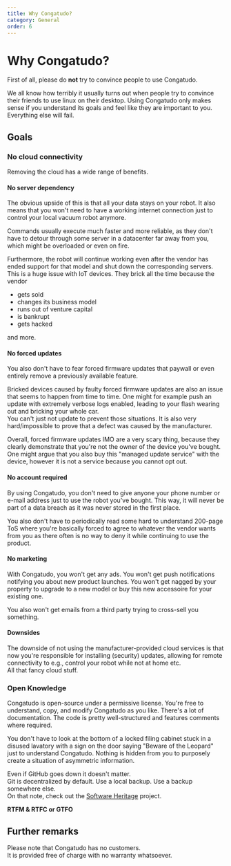```yaml
---
title: Why Congatudo?
category: General
order: 6
---
```


# Why Congatudo?


First of all, please do **not** try to convince people to use Congatudo.

We all know how terribly it usually turns out when people try to convince their friends to use linux on their desktop.
Using Congatudo only makes sense if you understand its goals and feel like they are important to you. Everything else will fail.


## Goals

### No cloud connectivity

Removing the cloud has a wide range of benefits.

#### No server dependency

The obvious upside of this is that all your data stays on your robot.
It also means that you won't need to have a working internet connection just to control your local vacuum robot anymore.

Commands usually execute much faster and more reliable, as they don't have to detour through some server in a datacenter
far away from you, which might be overloaded or even on fire.

Furthermore, the robot will continue working even after the vendor has ended support for that model and shut down the
corresponding servers. This is a huge issue with IoT devices. They brick all the time because the vendor 
- gets sold
- changes its business model
- runs out of venture capital
- is bankrupt
- gets hacked

and more.

#### No forced updates

You also don't have to fear forced firmware updates that paywall or even entirely remove a previously available feature.

Bricked devices caused by faulty forced firmware updates are also an issue that seems to happen from time to time.
One might for example push an update with extremely verbose logs enabled, leading to your flash wearing out and bricking your whole car.<br/>
You can't just not update to prevent those situations. It is also very hard/impossible to prove that a defect was caused
by the manufacturer.

Overall, forced firmware updates IMO are a very scary thing, because they clearly demonstrate that you're not the owner
of the device you've bought. One might argue that you also buy this "managed update service" with the device, however
it is not a service because you cannot opt out.

#### No account required

By using Congatudo, you don't need to give anyone your phone number or e-mail address just to use the robot you've bought.
This way, it will never be part of a data breach as it was never stored in the first place.

You also don't have to periodically read some hard to understand 200-page ToS where you're basically forced to agree to
whatever the vendor wants from you as there often is no way to deny it while continuing to use the product.

#### No marketing

With Congatudo, you won't get any ads. You won't get push notifications notifying you about new product launches.
You won't get nagged by your property to upgrade to a new model or buy this new accessoire for your existing one.

You also won't get emails from a third party trying to cross-sell you something.

#### Downsides

The downside of not using the manufacturer-provided cloud services is that now you're responsible for installing (security)
updates, allowing for remote connectivity to e.g., control your robot while not at home etc.<br/>
All that fancy cloud stuff.


### Open Knowledge

Congatudo is open-source under a permissive license. You're free to understand, copy, and modify Congatudo as you like.
There's a lot of documentation. The code is pretty well-structured and features comments where required.


You don't have to look at the bottom of a locked filing cabinet stuck in a disused lavatory with a sign on the door saying
"Beware of the Leopard" just to understand Congatudo. Nothing is hidden from you to purposely create a situation
of asymmetric information.


Even if GitHub goes down it doesn't matter.<br/>
Git is decentralized by default. Use a local backup. Use a backup somewhere else.<br/>
On that note, check out the [Software Heritage](https://softwareheritage.org) project.


**RTFM & RTFC or GTFO**

## Further remarks

Please note that Congatudo has no customers.<br/>
It is provided free of charge with no warranty whatsoever.